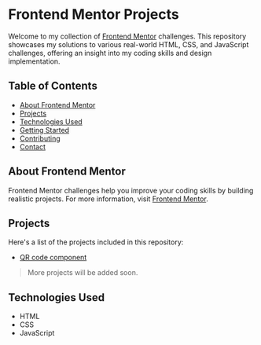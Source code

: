 # Frontend Mentor Projects

Welcome to my collection of [Frontend Mentor](https://www.frontendmentor.io/) challenges. This repository showcases my solutions to various real-world HTML, CSS, and JavaScript challenges, offering an insight into my coding skills and design implementation.

## Table of Contents
- [About Frontend Mentor](#about-frontend-mentor)
- [Projects](#projects)
- [Technologies Used](#technologies-used)
- [Getting Started](#getting-started)
- [Contributing](#contributing)
- [Contact](#contact)

## About Frontend Mentor
Frontend Mentor challenges help you improve your coding skills by building realistic projects. For more information, visit [Frontend Mentor](https://www.frontendmentor.io/).

## Projects
Here's a list of the projects included in this repository:
- [QR code component](https://albin0825.github.io/FrontendMentor/qr-code-component-main/)
> More projects will be added soon.

## Technologies Used
- HTML
- CSS
- JavaScript
